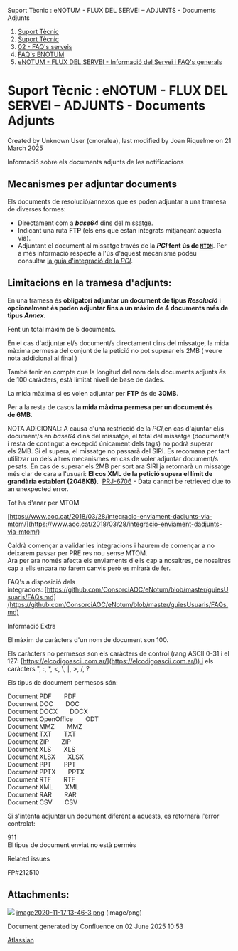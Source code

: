 Suport Tècnic : eNOTUM - FLUX DEL SERVEI – ADJUNTS - Documents Adjunts  

1.  [Suport Tècnic](index.md)
2.  [Suport Tècnic](13893782.md)
3.  [02 - FAQ's serveis](26313393.md)
4.  [FAQ's ENOTUM](28705561.md)
5.  [eNOTUM - FLUX DEL SERVEI - Informació del Servei i FAQ's generals](26313306.md)

Suport Tècnic : eNOTUM - FLUX DEL SERVEI – ADJUNTS - Documents Adjunts
======================================================================

Created by Unknown User (cmoralea), last modified by Joan Riquelme on 21 March 2025

Informació sobre els documents adjunts de les notificacions

Mecanismes per adjuntar documents
---------------------------------

Els documents de resolució/annexos que es poden adjuntar a una tramesa de diverses formes:

*   Directament com a **_base64_** dins del missatge.
*   Indicant una ruta **FTP** (els ens que estan integrats mitjançant aquesta via).
*   Adjuntant el document al missatge través de la **_PCI_ fent ús de [`MTOM`](https://en.wikipedia.org/wiki/Message_Transmission_Optimization_Mechanism)**. Per a més informació respecte a l'ús d'aquest mecanisme podeu consultar [la guia d'integració de la _PCI_](https://suport-integradors.aoc.cat/hc/ca/articles/4416400125713-Documentaci%C3%B3-gen%C3%A8rica-per-a-integrar-se-a-la-PCI).

  

Limitacions en la tramesa d'adjunts:
------------------------------------

En una tramesa és **obligatori adjuntar un document de tipus _Resolució_** i **opcionalment és poden adjuntar fins a un màxim de 4 documents més de tipus _Annex_**.

Fent un total màxim de 5 documents.

En el cas d'adjuntar el/s document/s directament dins del missatge, la mida màxima permesa del conjunt de la petició no pot superar els 2MB ( veure nota addicional al final )

També tenir en compte que la longitud del nom dels documents adjunts és de 100 caràcters, està limitat nivell de base de dades.

La mida màxima si es volen adjuntar per **FTP** és de **30MB**.

Per a la resta de casos **la mida màxima permesa per un document és de 6MB**.

NOTA ADICIONAL: A causa d'una restricció de la _PCI_,en cas d'ajuntar el/s document/s en _base64_ dins del missatge, el total del missatge (document/s i resta de contingut a excepció únicament dels tags) no podrà superar els 2MB. Si el supera, el missatge no passarà del SIRI. Es recomana per tant utilitzar un dels altres mecanismes en cas de voler adjuntar document/s pesats. En cas de superar els 2MB per sort ara SIRI ja retornarà un missatge més clar de cara a l'usuari: **El cos XML de la petició supera el límit de grandària establert (2048KB).**  [PRJ-6706](https://contacte.aoc.cat/browse/PRJ-6706?src=confmacro) - Data cannot be retrieved due to an unexpected error.

  

Tot ha d'anar per MTOM

[https://www.aoc.cat/2018/03/28/integracio-enviament-dadjunts-via-mtom/](https://www.aoc.cat/2018/03/28/integracio-enviament-dadjunts-via-mtom/)  
  
Caldrà començar a validar les integracions i haurem de començar a no deixarem passar per PRE res nou sense MTOM.  
Ara per ara només afecta els enviaments d'ells cap a nosaltres, de nosaltres cap a ells encara no farem canvis però es mirarà de fer.

FAQ's a disposició dels integradors: [https://github.com/ConsorciAOC/eNotum/blob/master/guiesUsuaris/FAQs.md](https://github.com/ConsorciAOC/eNotum/blob/master/guiesUsuaris/FAQs.md)

Informació Extra

El màxim de caràcters d'un nom de document son 100.

Els caràcters no permesos son els caràcters de control (rang ASCII 0-31 i el 127: [https://elcodigoascii.com.ar/](https://elcodigoascii.com.ar/)) i els caràcters ", :, \*, <, \\, |, >, /, ?

Els tipus de document permesos són:

Document PDF  PDF  
Document DOC  DOC  
Document DOCX  DOCX  
Document OpenOffice  ODT  
Document MMZ  MMZ  
Document TXT  TXT  
Document ZIP  ZIP  
Document XLS  XLS  
Document XLSX  XLSX  
Document PPT  PPT  
Document PPTX  PPTX  
Document RTF  RTF  
Document XML  XML  
Document RAR  RAR  
Document CSV  CSV

  

Si s'intenta adjuntar un document diferent a aquests, es retornarà l'error controlat:

<CodiError>911</CodiError>  
<MissatgeError>El tipus de document enviat no està permès</MissatgeError>

  

Related issues

FP#212510

  

  

Attachments:
------------

![](images/icons/bullet_blue.gif) [image2020-11-17\_13-46-3.png](attachments/26313534/41519861.png) (image/png)  

Document generated by Confluence on 02 June 2025 10:53

[Atlassian](http://www.atlassian.com/)